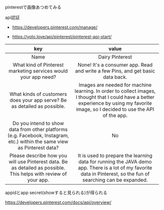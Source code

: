pinterestで画像あつめてみる




api認証
- https://developers.pinterest.com/manage/

- https://yolo.love/api/pinterest/pinterest-api-start/


|key|value|
|:-:|:-:|
|Name|Dairy Pinterest|
|What kind of Pinterest marketing services would your app need?|None! It's a consumer app. Read and write a few Pins, and get basic data back.|
|What kinds of customers does your app serve? Be as detailed as possible.|Images are needed for machine learning. In order to collect images, I thought that I could have a better experience by using my favorite image, so I decided to use the API of the app.|
|Do you intend to show data from other platforms (e.g. Facebook, Instagram, etc.) within the same view as Pinterest data?|No|
|Please describe how you will use Pinterest data. Be as detailed as possible. This helps with review of your app.|It is used to prepare the learning data for running the JAVA demo app. There is a lot of my favorite data in Pinterest, so the fun of searching can be expanded.|


appidとapp secret(showすると見られる)が得られる


https://developers.pinterest.com/docs/api/overview/

